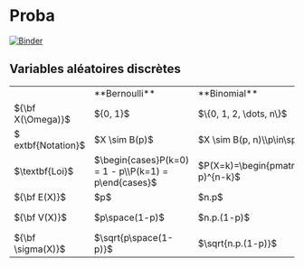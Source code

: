 # Proba

[![Binder](https://mybinder.org/badge_logo.svg)](https://mybinder.org/v2/gh/tightropeboy/Proba/HEAD?labpath=TD1EX3%2Fcode.ipynb)

## Variables aléatoires discrètes

<table>
    <tr>
        <td></td>
        <td>**Bernoulli**</td>
        <td>**Binomial**</td>
        <td>**Géométrique**</td>
        <td>**Poisson**</td>
        <td>**Uniforme**</td>
        <td>**Hypergéométrique**</td>
    </tr>
    <tr>
        <td>${\bf X(\Omega)}$</td>
        <td>${0, 1}$</td>
        <td>$\{0, 1, 2, \dots, n\}$</td>
        <td>$\{ 1, 2, \dots, n\}$</td>
        <td>$\mathbb{N}$</td>
        <td>$\{a, \dots, n\}$</td>
        <td>-</td>
    </tr>
    <tr>
        <td>$	extbf{Notation}$</td>
        <td>$X \sim B(p)$</td>
        <td>$X \sim B(p, n)\\p\in\space]0, 1[$</td>
        <td>$X \sim Geom(p)$</td>
        <td>$X \sim P(\lambda)\\\lambda > 0$</td>
        <td>$X \sim U(X(\Omega)) $</td>
        <td>-</td>
    </tr>
    <tr>
        <td>$\textbf{Loi}$</td>
        <td>$\begin{cases}P(k=0) = 1 - p\\P(k=1) = p\end{cases}$</td>
        <td>$P(X=k)=\begin{pmatrix}n\\k\end{pmatrix}p^k(1-p)^{n-k}$</td>
        <td>$P(X=k) = (1-p)^{k-1}.p$</td>
        <td>$P(X=k) = e^{-\lambda}.\frac{(\lambda^k)}{k!}$</td>
        <td>$P(X=k) = \frac{1}{n}$</td>
        <td>-</td>
    </tr>
    <tr>
        <td>${\bf E(X)}$</td>
        <td>$p$</td>
        <td>$n.p$</td>
        <td>$\frac{1}{p}$</td>
        <td>$\lambda$</td>
        <td>$\frac{n+1}{2}$</td>
        <td>$n.p$</td>
    </tr>
    <tr>
        <td>${\bf V(X)}$</td>
        <td>$p\space(1-p)$</td>
        <td>$n.p.(1-p)$</td>
        <td>$\frac{1-p}{p²}$</td>
        <td>$\lambda$</td>
        <td>$\frac{n²+1}{12}$</td>
        <td>-</td>
    </tr>
    <tr>
        <td>${\bf \sigma(X)}$</td>
        <td>$\sqrt{p\space(1-p)}$</td>
        <td>$\sqrt{n.p.(1-p)}$</td>
        <td>$\frac{\sqrt{1-p}}{p}$</td>
        <td>$\sqrt{\lambda}$</td>
        <td>$\sqrt{\frac{n²+1}{12}} $</td>
        <td>-</td>
    </tr>
</table>